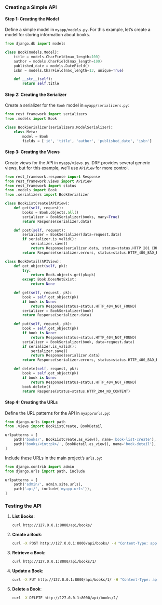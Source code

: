 ### Creating a Simple API


#### Step 1: Creating the Model

Define a simple model in `myapp/models.py`. For this example, let’s create a model for storing information about books.

```python
from django.db import models

class Book(models.Model):
    title = models.CharField(max_length=100)
    author = models.CharField(max_length=100)
    published_date = models.DateField()
    isbn = models.CharField(max_length=13, unique=True)

    def __str__(self):
        return self.title
```

#### Step 2: Creating the Serializer

Create a serializer for the `Book` model in `myapp/serializers.py`:

```python
from rest_framework import serializers
from .models import Book

class BookSerializer(serializers.ModelSerializer):
    class Meta:
        model = Book
        fields = ['id', 'title', 'author', 'published_date', 'isbn']
```

#### Step 3: Creating the Views

Create views for the API in `myapp/views.py`. DRF provides several generic views, but for this example, we’ll use `APIView` for more control.

```python
from rest_framework.response import Response
from rest_framework.views import APIView
from rest_framework import status
from .models import Book
from .serializers import BookSerializer

class BookListCreate(APIView):
    def get(self, request):
        books = Book.objects.all()
        serializer = BookSerializer(books, many=True)
        return Response(serializer.data)

    def post(self, request):
        serializer = BookSerializer(data=request.data)
        if serializer.is_valid():
            serializer.save()
            return Response(serializer.data, status=status.HTTP_201_CREATED)
        return Response(serializer.errors, status=status.HTTP_400_BAD_REQUEST)

class BookDetail(APIView):
    def get_object(self, pk):
        try:
            return Book.objects.get(pk=pk)
        except Book.DoesNotExist:
            return None

    def get(self, request, pk):
        book = self.get_object(pk)
        if book is None:
            return Response(status=status.HTTP_404_NOT_FOUND)
        serializer = BookSerializer(book)
        return Response(serializer.data)

    def put(self, request, pk):
        book = self.get_object(pk)
        if book is None:
            return Response(status=status.HTTP_404_NOT_FOUND)
        serializer = BookSerializer(book, data=request.data)
        if serializer.is_valid():
            serializer.save()
            return Response(serializer.data)
        return Response(serializer.errors, status=status.HTTP_400_BAD_REQUEST)

    def delete(self, request, pk):
        book = self.get_object(pk)
        if book is None:
            return Response(status=status.HTTP_404_NOT_FOUND)
        book.delete()
        return Response(status=status.HTTP_204_NO_CONTENT)
```

#### Step 4: Creating the URLs

Define the URL patterns for the API in `myapp/urls.py`:

```python
from django.urls import path
from .views import BookListCreate, BookDetail

urlpatterns = [
    path('books/', BookListCreate.as_view(), name='book-list-create'),
    path('books/<int:pk>/', BookDetail.as_view(), name='book-detail'),
]
```

Include these URLs in the main project’s `urls.py`:

```python
from django.contrib import admin
from django.urls import path, include

urlpatterns = [
    path('admin/', admin.site.urls),
    path('api/', include('myapp.urls')),
]
```


### Testing the API

1. **List Books**:
    ```bash
    curl http://127.0.0.1:8000/api/books/
    ```

2. **Create a Book**:
    ```bash
    curl -X POST http://127.0.0.1:8000/api/books/ -H "Content-Type: application/json" -d '{"title": "The Great Gatsby", "author": "F. Scott Fitzgerald", "published_date": "1925-04-10", "isbn": "9780743273565"}'
    ```

3. **Retrieve a Book**:
    ```bash
    curl http://127.0.0.1:8000/api/books/1/
    ```

4. **Update a Book**:
    ```bash
    curl -X PUT http://127.0.0.1:8000/api/books/1/ -H "Content-Type: application/json" -d '{"title": "The Great Gatsby", "author": "F. Scott Fitzgerald", "published_date": "1925-04-10", "isbn": "9780743273565"}'
    ```

5. **Delete a Book**:
    ```bash
    curl -X DELETE http://127.0.0.1:8000/api/books/1/
    ```
